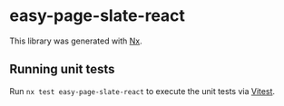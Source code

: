 # easy-page-slate-react

This library was generated with [Nx](https://nx.dev).

## Running unit tests

Run `nx test easy-page-slate-react` to execute the unit tests via [Vitest](https://vitest.dev/).
